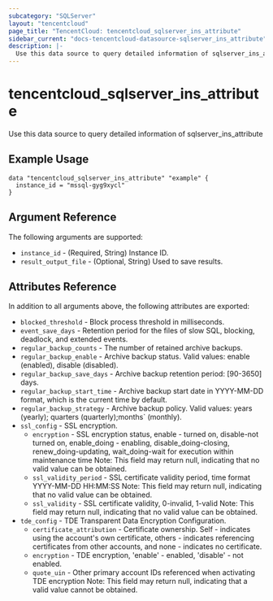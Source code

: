 ```yaml
---
subcategory: "SQLServer"
layout: "tencentcloud"
page_title: "TencentCloud: tencentcloud_sqlserver_ins_attribute"
sidebar_current: "docs-tencentcloud-datasource-sqlserver_ins_attribute"
description: |-
  Use this data source to query detailed information of sqlserver_ins_attribute
---
```


# tencentcloud_sqlserver_ins_attribute

Use this data source to query detailed information of sqlserver_ins_attribute

## Example Usage

```hcl
data "tencentcloud_sqlserver_ins_attribute" "example" {
  instance_id = "mssql-gyg9xycl"
}
```

## Argument Reference

The following arguments are supported:

* `instance_id` - (Required, String) Instance ID.
* `result_output_file` - (Optional, String) Used to save results.

## Attributes Reference

In addition to all arguments above, the following attributes are exported:

* `blocked_threshold` - Block process threshold in milliseconds.
* `event_save_days` - Retention period for the files of slow SQL, blocking, deadlock, and extended events.
* `regular_backup_counts` - The number of retained archive backups.
* `regular_backup_enable` - Archive backup status. Valid values: enable (enabled), disable (disabled).
* `regular_backup_save_days` - Archive backup retention period: [90-3650] days.
* `regular_backup_start_time` - Archive backup start date in YYYY-MM-DD format, which is the current time by default.
* `regular_backup_strategy` - Archive backup policy. Valid values: years (yearly); quarters (quarterly);months` (monthly).
* `ssl_config` - SSL encryption.
  * `encryption` - SSL encryption status, enable - turned on, disable-not turned on, enable_doing - enabling, disable_doing-closing, renew_doing-updating, wait_doing-wait for execution within maintenance time Note: This field may return null, indicating that no valid value can be obtained.
  * `ssl_validity_period` - SSL certificate validity period, time format YYYY-MM-DD HH:MM:SS Note: This field may return null, indicating that no valid value can be obtained.
  * `ssl_validity` - SSL certificate validity, 0-invalid, 1-valid Note: This field may return null, indicating that no valid value can be obtained.
* `tde_config` - TDE Transparent Data Encryption Configuration.
  * `certificate_attribution` - Certificate ownership. Self - indicates using the account's own certificate, others - indicates referencing certificates from other accounts, and none - indicates no certificate.
  * `encryption` - TDE encryption, 'enable' - enabled, 'disable' - not enabled.
  * `quote_uin` - Other primary account IDs referenced when activating TDE encryption
Note: This field may return null, indicating that a valid value cannot be obtained.



